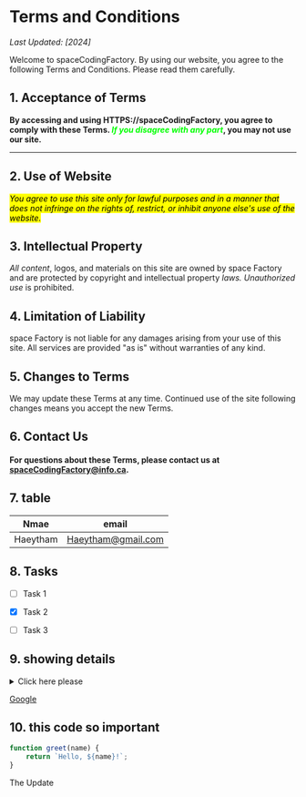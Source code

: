 # Terms and Conditions

_Last Updated: [2024]_

Welcome to spaceCodingFactory. By using our website, you agree to the following Terms and Conditions. Please read them carefully.

## 1. Acceptance of Terms

**By accessing and using  HTTPS://spaceCodingFactory, you agree to comply with these Terms. *<span style= " color : lime">If you disagree with any part</span>*, you may not use our site.**

---
## 2. Use of Website

*<span style="background-color: yellow ; color : black; "> You agree to use this site only for lawful purposes and in a manner that does not infringe on the rights of, restrict, or inhibit anyone else's use of the website.</span>*

## 3. Intellectual Property

*All content*, logos, and materials on this site are owned by space Factory and are protected by copyright and intellectual property _laws. Unauthorized use_ is prohibited.

## 4. Limitation of Liability

space Factory is not liable for any damages arising from your use of this site. All services are provided "as is" without warranties of any kind.

## 5. Changes to Terms

We may update these Terms at any time. Continued use of the site following changes means you accept the new Terms.

## 6. Contact Us

#### For questions about these Terms, please contact us at spaceCodingFactory@info.ca.
 
 ## 7. table

 | Nmae    | email              |
 | -----   | -----              |
 |Haeytham | Haeytham@gmail.com |

 <!-- ## 8. Library
![Library](./images/brandon-lopez-3E_8XgqRSps-unsplash.jpg) broken Image -->

## 8. Tasks
- [ ] Task 1
- [x] Task 2
- [ ] Task 3



## 9. showing details 
<details>
  <summary>Click here please</summary>
  This is a headdin  text 
</details>

 [Google](https://www.google.com "Go to Google")
 
## 10. this code so important 

```js
function greet(name) {
    return `Hello, ${name}!`;
}
```
The Update
